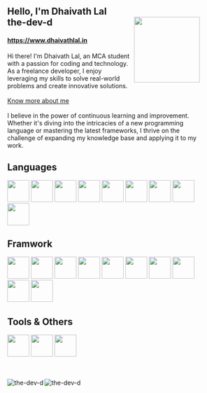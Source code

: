 <div style="padding: 2rem">
    <h2>
        Hello, I'm Dhaivath Lal <br />
        <b> the-dev-d </b>
        <img src="https://64.media.tumblr.com/1808fb61fa3200260749b06c11559edf/5a92e17a7e4b5632-13/s500x750/11fc92912ae1621ce571f686ed7531d83efaa032.gifv" height="150px" align="right" />
    </h2>
    <h4>
        <a href="https://www.dhaivathlal.in">https://www.dhaivathlal.in</a>
    </h4>
    <p>
        Hi there! I'm Dhaivath Lal, an MCA student with a passion for coding
        and technology. As a freelance developer, I enjoy leveraging my skills
        to solve real-world problems and create innovative solutions. <br />
        <br />
        <a href="https://www.dhaivathlal.in"> Know more about me </a>
        <br />
        <br />
        I believe in the power of continuous learning and improvement.
        Whether it's diving into the intricacies of a new programming language
        or mastering the latest frameworks, I thrive on the challenge of
        expanding my knowledge base and applying it to my work.
    </p>
    <h2>Languages</h2>
    <div>
        <img
            src="https://cdn.jsdelivr.net/gh/devicons/devicon@latest/icons/java/java-original-wordmark.svg"
            width="50"
            height="50"
        />
        <img
            src="https://cdn.jsdelivr.net/gh/devicons/devicon@latest/icons/c/c-original.svg"
            width="50"
            height="50"
        />
        <img
            src="https://cdn.jsdelivr.net/gh/devicons/devicon@latest/icons/cplusplus/cplusplus-original.svg"
            width="50"
            height="50"
        />
        <img
            src="https://cdn.jsdelivr.net/gh/devicons/devicon@latest/icons/python/python-original-wordmark.svg"
            width="50"
            height="50"
        />
        <img
            src="https://cdn.jsdelivr.net/gh/devicons/devicon@latest/icons/dart/dart-original-wordmark.svg"
            width="50"
            height="50"
        />
        <img
            src="https://cdn.jsdelivr.net/gh/devicons/devicon@latest/icons/javascript/javascript-original.svg"
            width="50"
            height="50"
        />
        <img
            src="https://cdn.jsdelivr.net/gh/devicons/devicon@latest/icons/typescript/typescript-original.svg"
            width="50"
            height="50"
        />
        <img
            src="https://cdn.jsdelivr.net/gh/devicons/devicon@latest/icons/bash/bash-original.svg"
            width="50"
            height="50"
        />
        <img
            src="https://cdn.jsdelivr.net/gh/devicons/devicon@latest/icons/php/php-original.svg"
            width="50"
            height="50"
        />
    </div>

<h2>Framwork</h2>
    <div>
        <img
            src="https://cdn.jsdelivr.net/gh/devicons/devicon@latest/icons/angular/angular-original.svg"
            width="50"
            height="50"
        />
        <img
            src="https://cdn.jsdelivr.net/gh/devicons/devicon@latest/icons/react/react-original.svg"
            width="50"
            height="50"
        />
        <img
            src="https://cdn.jsdelivr.net/gh/devicons/devicon@latest/icons/svelte/svelte-original-wordmark.svg"
            width="50"
            height="50"
        />
        <img
            src="https://cdn.jsdelivr.net/gh/devicons/devicon@latest/icons/express/express-original.svg"
            width="50"
            height="50"
        />
        <img
            src="https://cdn.jsdelivr.net/gh/devicons/devicon@latest/icons/nextjs/nextjs-original.svg"
            width="50"
            height="50"
        />
        <img
            src="https://cdn.jsdelivr.net/gh/devicons/devicon@latest/icons/svelte/svelte-original.svg"
            width="50"
            height="50"
        />
        <img
            src="https://cdn.jsdelivr.net/gh/devicons/devicon@latest/icons/tailwindcss/tailwindcss-original.svg"
            width="50"
            height="50"
        />
        <img
            src="https://cdn.jsdelivr.net/gh/devicons/devicon@latest/icons/spring/spring-original.svg"
            width="50"
            height="50"
        />
        <img
            src="https://cdn.jsdelivr.net/gh/devicons/devicon@latest/icons/flutter/flutter-original.svg"
            width="50"
            height="50"
        />
        <img
            src="https://cdn.jsdelivr.net/gh/devicons/devicon@latest/icons/laravel/laravel-original.svg"
            width="50"
            height="50"
        />
    </div>

<h2>Tools & Others</h2>

<div>
    <img width="50" src="https://cdn.jsdelivr.net/gh/devicons/devicon@latest/icons/ansible/ansible-original.svg" />
    <img width="50" src="https://cdn.jsdelivr.net/gh/devicons/devicon@latest/icons/docker/docker-original.svg" />
    <img width="50" height="50" src="https://cdn.jsdelivr.net/gh/devicons/devicon@latest/icons/linux/linux-original.svg" />      
</div>
<br> <br>
<div>
    <p><img align="left" src="https://github-readme-stats.vercel.app/api/top-langs?username=the-dev-d&show_icons=true&locale=en&layout=compact" alt="the-dev-d" /></p>
    <img align="center" src="https://github-readme-stats.vercel.app/api?username=the-dev-d&show_icons=true&locale=en" alt="the-dev-d" />
</div>
</div>
